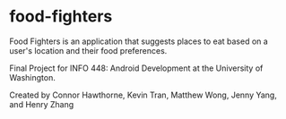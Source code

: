 # food-fighters

Food Fighters is an application that suggests places to eat based on a user's location and their food preferences.

Final Project for INFO 448: Android Development at the University of Washington.

Created by Connor Hawthorne, Kevin Tran, Matthew Wong, Jenny Yang, and Henry Zhang

